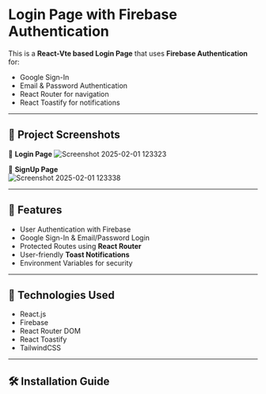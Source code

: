 # Login Page with Firebase Authentication
This is a **React-Vte based Login Page** that uses **Firebase Authentication** for:  
- Google Sign-In  
- Email & Password Authentication  
- React Router for navigation  
- React Toastify for notifications
  
---

## 📸 Project Screenshots  

🔑 **Login Page** 
![Screenshot 2025-02-01 123323](https://github.com/user-attachments/assets/d12f72bf-f2e2-4e63-babd-021cbaf9ccb2)

🔑 **SignUp Page**  
![Screenshot 2025-02-01 123338](https://github.com/user-attachments/assets/f78bad7a-c00c-42dc-91e9-95eee41368b3)

---

## 🚀 Features  
- User Authentication with Firebase  
- Google Sign-In & Email/Password Login  
- Protected Routes using **React Router**  
- User-friendly **Toast Notifications**  
- Environment Variables for security  

---

## 🔧 Technologies Used  
- React.js  
- Firebase  
- React Router DOM  
- React Toastify  
- TailwindCSS  

---

## 🛠️ Installation Guide 
